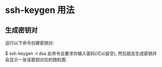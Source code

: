 # ssh-keygen 用法

## 生成密钥对
运行以下命令创建密钥对:

$ ssh-keygen -t dsa
此命令会要求你输入密码(可以留空), 然后就会生成密钥并会显示一张该密钥对应的随机图.
